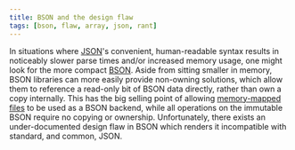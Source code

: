 ```yaml
---
title: BSON and the design flaw
tags: [bson, flaw, array, json, rant]
---
```


In situations where [JSON](http://json.org/)'s convenient, human-readable syntax
results in noticeably slower parse times and/or increased memory usage, one
might look for the more compact [BSON](http://bsonspec.org/). Aside from sitting
smaller in memory, BSON libraries can more easily provide non-owning solutions,
which allow them to reference a read-only bit of BSON data directly, rather than
own a copy internally. This has the big selling point of allowing [memory-mapped
files](https://en.wikipedia.org/wiki/Memory-mapped_file) to be used as a BSON
backend, while all operations on the immutable BSON require no copying or
ownership. Unfortunately, there exists an under-documented design flaw in BSON
which renders it incompatible with standard, and common, JSON.
